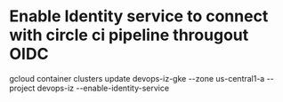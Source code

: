# Enable Identity service to connect with circle ci pipeline througout OIDC

gcloud container clusters update devops-iz-gke --zone us-central1-a --project devops-iz --enable-identity-service



